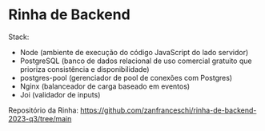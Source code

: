 # Rinha de Backend

Stack:

- Node (ambiente de execução do código JavaScript do lado servidor)
- PostgreSQL (banco de dados relacional de uso comercial gratuito que prioriza consistência e disponibilidade)
- postgres-pool (gerenciador de pool de conexões com Postgres)
- Nginx (balanceador de carga baseado em eventos)
- Joi (validador de inputs)

Repositório da Rinha: https://github.com/zanfranceschi/rinha-de-backend-2023-q3/tree/main